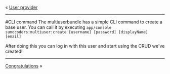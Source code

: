 « [User provider](user_provider.md)
***
#CLI command
The multiuserbundle has a simple CLI command to create a base user. You can call it by executing `app/console sumocoders:multiuser:create [username] [password] [displayName] [email]`

After doing this you can log in with this user and start using the CRUD we've created!
***
[Congratulations](congratulations.md) »